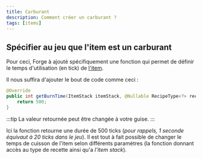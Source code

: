 ```yaml
---
title: Carburant
description: Comment créer un carburant ?
tags: [items]
---
```


## Spécifier au jeu que l'item est un carburant

Pour ceci, Forge à ajouté spécifiquement une fonction qui permet de définir le temps d'utilisation (en tick) de [l'item](basic).

Il nous suffira d'ajouter le bout de code comme ceci :

```java
@Override
public int getBurnTime(ItemStack itemStack, @Nullable RecipeType<?> recipeType) {
    return 500;
}
```

:::tip
La valeur retournée peut être changée à votre guise.
:::

Ici la fonction retourne une durée de 500 ticks (_pour rappels, 1 seconde équivaut à 20 ticks dans le jeu_). Il est tout à fait possible de changer le temps de cuisson de l'item selon différents paramètres (la fonction donnant accès au type de recette ainsi qu'a _l'item stack_).
